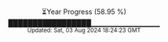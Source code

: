 <p align="center">
⏳Year Progress (58.95 %) <br>
█████████████████▁▁▁▁▁▁▁▁▁▁▁▁▁ <br>
<sub>Updated: Sat, 03 Aug 2024 18:24:23 GMT</sub>
</p>

